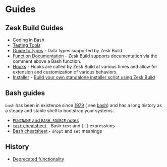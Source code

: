 # Guides

## Zesk Build Guides

- [Coding in Bash](./coding.md)
- [Testing Tools](./testing.md)
- [Guide to types](./types.md) - Data types supported by Zesk Build
- [Function Documentation](./documentation.md) - Zesk Build supports documentation via the comment above a Bash function.
- [Hooks](./hooks.md) - Hooks are called by Zesk Build at various times and allow for extension and customization of
  various behaviors.
- [Installer](./installer.md) - [Build your own standalone installer script using Zesk Build](./installer.md)

## Bash guides

`bash` has been in existence since [1979](https://en.wikipedia.org/wiki/Version_7_Unix) (
see [bash](https://en.wikipedia.org/wiki/Bourne_shell)) and has a long history as a steady and stable shell to bootstrap
your systems.

- [`FUNCNAME` and `BASH_SOURCE` notes](./notes.md)
- [`test` cheatsheet](./test-cheatsheet.md) - Bash `test` and `[ ]` expressions
- [Bash cheatsheet](./bash-cheatsheet.md) - `shopt` and `set` meanings

## History

- [Deprecated functionality](./deprecated.md)
